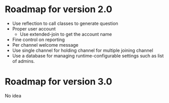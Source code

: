 # Roadmap for version 2.0
* Use reflection to call classes to generate question
* Proper user account
    * Use extended-join to get the account name
* Fine control on reporting
* Per channel welcome message
* Use single channel for holding channel for multiple joining channel
* Use a database for managing runtime-configurable settings such as list of
  admins.

# Roadmap for version 3.0
No idea
